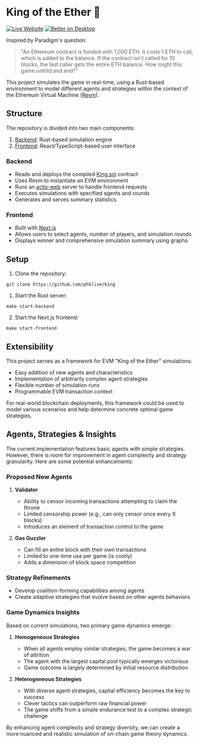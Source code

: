 # King of the Ether 👑

[![Live Website](https://img.shields.io/badge/Live-Website-blue)](https://king-zeta.vercel.app/)
[![Better on Desktop](https://img.shields.io/badge/Better%20on-Desktop-green)]()

Inspired by Paradigm's question:

> "An Ethereum contract is funded with 1,000 ETH. It costs 1 ETH to call, which is added to the balance. If the contract isn't called for 10 blocks, the last caller gets the entire ETH balance. How might this game unfold and end?"

This project simulates the game in real-time, using a Rust-based environment to model different agents and strategies within the context of the Ethereum Virtual Machine ([Revm]()).

## Structure

The repository is divided into two main components:

1. [Backend](./backend/): Rust-based simulation engine
2. [Frontend](./frontend/): React/TypeScript-based user interface

### Backend

- Reads and deploys the compiled [King.sol](./backend/static/King.sol) contract
- Uses Revm to instantiate an EVM environment
- Runs an [actix-web](https://actix.rs/) server to handle frontend requests
- Executes simulations with specified agents and rounds
- Generates and serves summary statistics

### Frontend

- Built with [Next.js](https://nextjs.org/)
- Allows users to select agents, number of players, and simulation rounds
- Displays winner and comprehensive simulation summary using graphs

## Setup

1. Clone the repository:

```shell
git clone https://github.com/phklive/king

```

1. Start the Rust server:

```shell
make start-backend
```

2. Start the Next.js frontend:

```shell
make start-frontend
```

## Extensibility

This project serves as a framework for EVM "King of the Ether" simulations:

- Easy addition of new agents and characteristics
- Implementation of arbitrarily complex agent strategies
- Flexible number of simulation runs
- Programmable EVM transaction context

For real-world blockchain deployments, this framework could be used to model various scenarios and help determine concrete optimal game strategies.

## Agents, Strategies & Insights

The current implementation features basic agents with simple strategies. However, there is room for improvement in agent complexity and strategy granularity. Here are some potential enhancements:

### Proposed New Agents

1. **Validator**

   - Ability to censor incoming transactions attempting to claim the throne
   - Limited censorship power (e.g., can only censor once every X blocks)
   - Introduces an element of transaction control to the game

2. **Gas Guzzler**

   - Can fill an entire block with their own transactions
   - Limited to one-time use per game (is costly)
   - Adds a dimension of block space competition

### Strategy Refinements

- Develop coalition-forming capabilities among agents
- Create adaptive strategies that evolve based on other agents behaviors

### Game Dynamics Insights

Based on current simulations, two primary game dynamics emerge:

1. **Homogeneous Strategies**

   - When all agents employ similar strategies, the game becomes a war of attrition
   - The agent with the largest capital pool typically emerges victorious
   - Game outcome is largely determined by initial resource distribution

2. **Heterogeneous Strategies**

   - With diverse agent strategies, capital efficiency becomes the key to success
   - Clever tactics can outperform raw financial power
   - The game shifts from a simple endurance test to a complex strategic challenge

By enhancing agent complexity and strategy diversity, we can create a more nuanced and realistic simulation of on-chain game theory dynamics.
